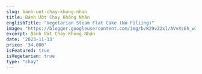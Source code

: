 ```yaml
---
slug: banh-uot-chay-khong-nhan
title: Bánh Ướt Chay Không Nhân
englishTitle: "Vegetarian Steam Flat Cake (No Filiing)"
image: "https://blogger.googleusercontent.com/img/b/R29vZ2xl/AVvXsEh_w7OsEaLnvwAlzbPHFOI6j90kt0Yib6pHMztA9Chpiq3aXHHHBvHf9PAHeP3XrWM0OAnli5E-fMfC8Ov88M7Zy9EfIs5MXP80LfBPpLA3EaruweOZ_sfLGBR4OYWKHEPkvUZ3kjHkXNEVHsjfwtaUF5phaQH3a7hTIyQMEfOU46M-lQ/s1600/BanhUotChay(KhongNhan).jpg"
excerpt: Bánh Ướt Chay Không Nhân
date: '2023-11-13'
price: '34.000'
isFeatured: true
isVegetarian: true
type: "chay"
---
```



